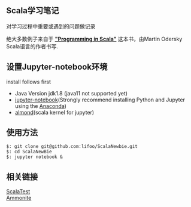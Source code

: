 ## Scala学习笔记

对学习过程中重要或遇到的问题做记录

绝大多数例子来自于 **["Programming in Scala"](https://www.oreilly.com/library/view/programming-in-scala/9780981531687/)** 这本书，由Martin Odersky Scala语言的作者书写.

## 设置Jupyter-notebook环境

install follows first 
- Java Version jdk1.8 (java11 not supported yet)
- [jupyter-notebook](https://jupyter.org/install)(Strongly recommend installing Python and Jupyter using the [Anaconda](https://www.anaconda.com/distribution/))
- [almond](https://almond.sh/)(scala kernel for jupyter) 

## 使用方法

```shell
$: git clone git@github.com:lifoo/ScalaNewbie.git
$: cd ScalaNewBie
$: jupyter notebook &
```


## 相关链接
[ScalaTest](https://www.scalatest.org)  
[Ammonite](https://ammonite.io)